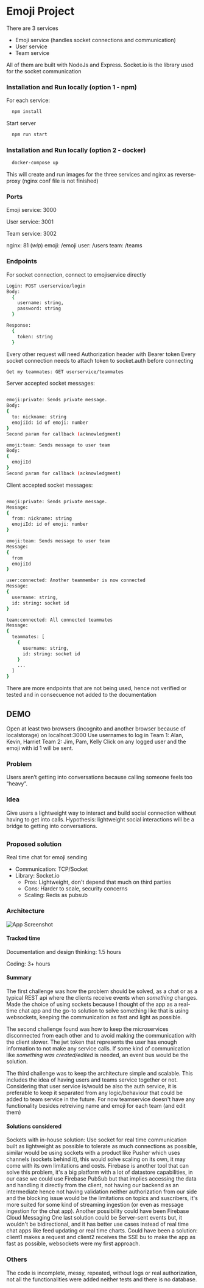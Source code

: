 
# Emoji Project

There are 3 services
- Emoji service (handles socket connections and communication)
- User service
- Team service

All of them are built with NodeJs and Express. Socket.io is the library used for the socket communication

### Installation and Run locally (option 1 - npm)

For each service:
```bash
  npm install
```

Start server

```bash
  npm run start
```

### Installation and Run locally (option 2 - docker)

```bash
  docker-compose up
```
This will create and run images for the three services and nginx as reverse-proxy
(nginx conf file is not finished)

### Ports
Emoji service: 3000

User service: 3001

Team service: 3002

nginx: 81 (*wip*)
    emoji: /emoji
    user: /users
    team: /teams

### Endpoints

For socket connection, connect to emojiservice directly
```bash
Login: POST userservice/login 
Body:
  {
    username: string,
    password: string
  }

Response: 
  {
    token: string
  }
```

Every other request will need Authorization header with Bearer token
Every socket connection needs to attach token to socket.auth before connecting

```bash
Get my teammates: GET userservice/teammates
```

Server accepted socket messages:
```bash

emoji:private: Sends private message. 
Body:
{
  to: nickname: string
  emojiId: id of emoji: number
}
Second param for callback (acknowledgment)

emoji:team: Sends message to user team
Body:
{
  emojiId
}
Second param for callback (acknowledgment)

```

Client accepted socket messages:
```bash

emoji:private: Sends private message. 
Message:
{
  from: nickname: string
  emojiId: id of emoji: number
}

emoji:team: Sends message to user team
Message:
{
  from
  emojiId
}

user:connected: Another teammember is now connected
Message:
{
  username: string, 
  id: string: socket id
}

team:connected: All connected teammates
Message:
{
  teammates: [
    {
      username: string, 
      id: string: socket id
    }
    ...
  ]
}
```

There are more endpoints that are not being used, hence not verified or tested and in consecuence not added to the documentation

## DEMO

Open at least two browsers (incognito and another browser because of localstorage) on localhost:3000 
Use usernames to log in
Team 1: Alan, Kevin, Harriet
Team 2: Jim, Pam, Kelly
Click on any logged user and the emoji with id 1 will be sent.

### Problem

Users aren’t getting into conversations because calling someone feels too “heavy”.

### Idea

Give users a lightweight way to interact and build social connection without having to get into calls. Hypothesis: lightweight social interactions will be a bridge to getting into conversations.

##

### Proposed solution
Real time chat for emoji sending
- Communication: TCP/Socket
- Library: Socket.io
  - Pros: Lightweight, don't depend that much on third parties
  - Cons: Harder to scale, security concerns
  - Scaling: Redis as pubsub

### Architecture

![App Screenshot](https://i.ibb.co/FKL7wq1/Untitled-Diagram-drawio-drawio.png)

#### Tracked time
Documentation and design thinking: 1.5 hours

Coding: 3+ hours

#### Summary
The first challenge was how the problem should be solved, as a chat or as a typical REST api where the clients receive events when *something* changes. Made the choice of using sockets because I thought of the app as a real-time chat app and the go-to solution to solve something like that is using websockets, keeping the communication as fast and light as possible.

The second challenge found was how to keep the microservices disconnected from each other and to avoid making the communication with the client slower. The jwt token that represents the user has enough information to not make any service calls. If some kind of communication like *something was created/edited* is needed, an event bus would be the solution.

The third challenge was to keep the architecture simple and scalable. This includes the idea of having users and teams service together or not. Considering that user service is/would be also the auth service, it is preferable to keep it separated from any logic/behaviour that could be added to team service in the future. For now teamservice doesn't have any functionality besides retreiving name and emoji for each team (and edit them)

#### Solutions considered
Sockets with in-house solution: Use socket for real time communication built as lightweight as possible to tolerate as much connections as possible, similar would be using sockets with a product like Pusher which uses channels (sockets behind it), this would solve scaling on its own, it may come with its own limitations and costs.
Firebase is another tool that can solve this problem, it's a big platform with a lot of datastore capabilities, in our case we could use Firebase PubSub but that implies accessing the data and handling it directly from the client, not having our backend as an intermediate hence not having validation neither authorization from our side and the blocking issue would be the limitations on topics and suscribers, it's more suited for some kind of streaming ingestion (or even as message ingestion for the chat app). Another possibility could have been Firebase Cloud Messaging
One last solution could be Server-sent events but, it wouldn't be bidirectional, and it has better use cases instead of real time chat apps like feed updating or real time charts. Could have been a solution: client1 makes a request and client2 receives the SSE bu to make the app as fast as possible, websockets were my first approach.

### Others
The code is incomplete, messy, repeated, without logs or real authorization, not all the functionalities were added neither tests and there is no database.